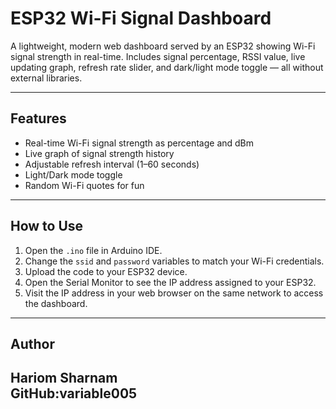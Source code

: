 # ESP32 Wi-Fi Signal Dashboard

A lightweight, modern web dashboard served by an ESP32 showing Wi-Fi signal strength in real-time. Includes signal percentage, RSSI value, live updating graph, refresh rate slider, and dark/light mode toggle — all without external libraries.

---

## Features

- Real-time Wi-Fi signal strength as percentage and dBm
- Live graph of signal strength history
- Adjustable refresh interval (1–60 seconds)
- Light/Dark mode toggle
- Random Wi-Fi quotes for fun

---

## How to Use

1. Open the `.ino` file in Arduino IDE.
2. Change the `ssid` and `password` variables to match your Wi-Fi credentials.
3. Upload the code to your ESP32 device.
4. Open the Serial Monitor to see the IP address assigned to your ESP32.
5. Visit the IP address in your web browser on the same network to access the dashboard.

---

## Author

Hariom Sharnam  
GitHub:variable005
---


